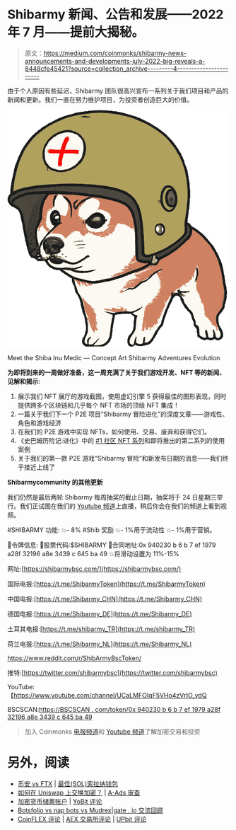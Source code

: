 # Shibarmy 新闻、公告和发展——2022 年 7 月——提前大揭秘。

> 原文：<https://medium.com/coinmonks/shibarmy-news-announcements-and-developments-july-2022-big-reveals-a-8448cfe45421?source=collection_archive---------4----------------------->

由于个人原因有些延迟，Shibarmy 团队很高兴宣布一系列关于我们项目和产品的新闻和更新。我们一直在努力维护项目，为投资者创造巨大的价值。

![](img/ada6f0f2de84083ddc97414b90101425.png)

Meet the Shiba Inu Medic — Concept Art Shibarmy Adventures Evolution

**为即将到来的一周做好准备，这一周充满了关于我们游戏开发、NFT 等的新闻、见解和揭示:**

1.  展示我们 NFT 展厅的游戏截图，使用虚幻引擎 5 获得最佳的图形表现，同时提供跨多个区块链和几乎每个 NFT 市场的顶级 NFT 集成！
2.  一篇关于我们下一个 P2E 项目“Shibarmy 冒险进化”的深度文章——游戏性、角色和游戏经济
3.  在我们的 P2E 游戏中实现 NFTs，如何使用、交易、废弃和获得它们。
4.  《史巴姆历险记:进化》中的 [#1 社区 NFT 系列](https://shibarmybsc.medium.com/shibarmy-nft-collectible-community-series-1-f54a2d5b0abb)和即将推出的第二系列的使用案例
5.  关于我们的第一款 P2E 游戏“Shibarmy 冒险”和新发布日期的消息——我们终于接近上线了

**Shibarmycommunity 的其他更新**

我们仍然是最后两轮 Shibarmy 每周抽奖的截止日期，抽奖将于 24 日星期三举行。我们正试图在我们的 [Youtube 频道](https://www.youtube.com/c/ShibArmy/)上直播，稍后你会在我们的频道上看到视频。

#SHIBARMY 功能:
💥- 8% #Shib 奖励
💥- 1%用于流动性
💥- 1%用于营销。

📌令牌信息:
🔸股票代码:$SHIBARMY
🔸合同地址:0x 940230 b 6 b 7 ef 1979 a28f 32196 a8e 3439 c 645 ba 49
💥将滑动设置为 11%-15%

网址:[https://shibarmybsc.com/](https://shibarmybsc.com/)

国际电报:[https://t.me/ShibarmyToken](https://t.me/ShibarmyToken)

中国电报:[https://t.me/Shibarmy_CHN](https://t.me/Shibarmy_CHN)

德国电报:[https://t.me/Shibarmy_DE](https://t.me/Shibarmy_DE)

土耳其电报:[https://t.me/shibarmy_TR](https://t.me/shibarmy_TR)

荷兰电报:[https://t.me/Shibarmy_NL](https://t.me/Shibarmy_NL)

https://www.reddit.com/r/ShibArmyBscToken/

推特:[https://twitter.com/shibarmybsc](https://twitter.com/shibarmybsc)

YouTube:【https://www.youtube.com/channel/UCaLMFOIqF5VHo4zVrIO_ydQ 

BSCSCAN:[https://BSCSCAN . com/token/0x 940230 b 6 b 7 ef 1979 a28f 32196 a8e 3439 c 645 ba 49](https://bscscan.com/token/0x940230b6b7ef1979a28f32196a8e3439c645ba49)

> 加入 Coinmonks [电报频道](https://t.me/coincodecap)和 [Youtube 频道](https://www.youtube.com/c/coinmonks/videos)了解加密交易和投资

# 另外，阅读

*   [币安 vs FTX](https://coincodecap.com/binance-vs-ftx) | [最佳(SOL)索拉纳钱包](https://coincodecap.com/solana-wallets)
*   [如何在 Uniswap 上交换加密？](https://coincodecap.com/swap-crypto-on-uniswap) | [A-Ads 审查](https://coincodecap.com/a-ads-review)
*   [加密货币储蓄账户](/coinmonks/cryptocurrency-savings-accounts-be3bc0feffbf) | [YoBit 评论](/coinmonks/yobit-review-175464162c62)
*   [Botsfolio vs nap bots vs Mudrex](/coinmonks/botsfolio-vs-napbots-vs-mudrex-c81344970c02)|[gate . io 交流回顾](/coinmonks/gate-io-exchange-review-61bf87b7078f)
*   [CoinFLEX 评论](https://coincodecap.com/coinflex-review) | [AEX 交易所评论](https://coincodecap.com/aex-exchange-review) | [UPbit 评论](https://coincodecap.com/upbit-review)